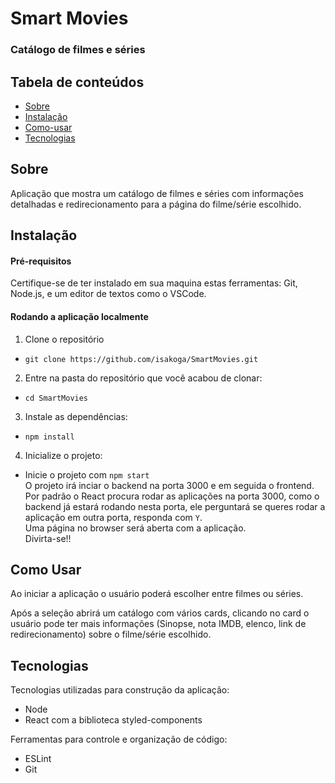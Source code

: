 # Smart Movies  
### Catálogo de filmes e séries  

## Tabela de conteúdos
* [Sobre](https://github.com/isakoga/SmartMovies#Sobre)
* [Instalação](https://github.com/isakoga/SmartMovies#Instalação)
* [Como-usar](https://github.com/isakoga/SmartMovies#Como-usar)
* [Tecnologias](https://github.com/isakoga/SmartMovies#Tecnologias)

## Sobre
Aplicação que mostra um catálogo de filmes e séries com informações detalhadas e redirecionamento para a página do filme/série escolhido.

## Instalação
#### Pré-requisitos
Certifique-se de ter instalado em sua maquina estas ferramentas: Git, Node.js, e um editor de textos como o VSCode.

#### Rodando a aplicação localmente
1. Clone o repositório
* ``` git clone https://github.com/isakoga/SmartMovies.git ```
2. Entre na pasta do repositório que você acabou de clonar:
* ``` cd SmartMovies ```
3. Instale as dependências:
* ``` npm install ```
4. Inicialize o projeto:
* Inicie o projeto com ``` npm start ```  
O projeto irá inciar o backend na porta 3000 e em seguida o frontend.  
Por padrão o React procura rodar as aplicações na porta 3000, como o backend já estará rodando nesta porta, ele perguntará se queres rodar a aplicação em outra porta, responda com ``` Y ```.  
Uma página no browser será aberta com a aplicação.  
Divirta-se!!

## Como Usar

Ao iniciar a aplicação o usuário poderá escolher entre filmes ou séries.

Após a seleção abrirá um catálogo com vários cards, clicando no card o usuário pode ter mais informações (Sinopse, nota IMDB, elenco, link de redirecionamento) sobre o filme/série escolhido.

## Tecnologias
Tecnologias utilizadas para construção da aplicação:  
* Node
* React com a biblioteca styled-components

Ferramentas para controle e organização de código:
* ESLint
* Git